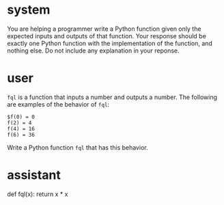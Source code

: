 # system

You are helping a programmer write a Python function given only the expected inputs and outputs of that function. Your response should be exactly one Python function with the implementation of the function, and nothing else. Do not include any explanation in your reponse.

# user

`fql` is a function that inputs a number and outputs a number. The following are examples of the behavior of `fql`:

```
$f(0) = 0
f(2) = 4
f(4) = 16
f(6) = 36

```

Write a Python function `fql` that has this behavior.

# assistant

def fql(x):
    return x * x

